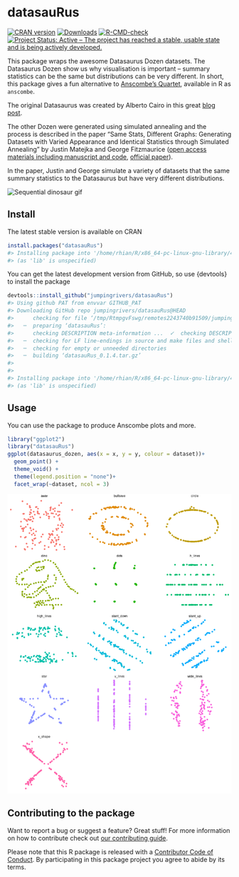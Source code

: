 
<!-- README.md is generated from README.Rmd. Please edit that file -->

# datasauRus

<!-- badges: start -->

[![CRAN
version](http://www.r-pkg.org/badges/version/datasauRus)](https://cran.r-project.org/package=datasauRus)
[![Downloads](http://cranlogs.r-pkg.org/badges/datasauRus)](http://cran.rstudio.com/web/packages/datasauRus/index.html)
[![R-CMD-check](https://github.com/jumpingrivers/datasauRus/workflows/R-CMD-check/badge.svg)](https://github.com/jumpingrivers/datasauRus/actions)
[![Project Status: Active – The project has reached a stable, usable
state and is being actively
developed.](http://www.repostatus.org/badges/latest/active.svg)](http://www.repostatus.org/#active)
<!-- badges: end -->

This package wraps the awesome Datasaurus Dozen datasets. The Datasaurus
Dozen show us why visualisation is important – summary statistics can be
the same but distributions can be very different. In short, this package
gives a fun alternative to [Anscombe’s
Quartet](https://en.wikipedia.org/wiki/Anscombe%27s_quartet), available
in R as `anscombe`.

The original Datasaurus was created by Alberto Cairo in this great [blog
post](http://www.thefunctionalart.com/2016/08/download-datasaurus-never-trust-summary.html).

The other Dozen were generated using simulated annealing and the process
is described in the paper “Same Stats, Different Graphs: Generating
Datasets with Varied Appearance and Identical Statistics through
Simulated Annealing” by Justin Matejka and George Fitzmaurice ([open
access materials including manuscript and
code](https://www.autodeskresearch.com/publications/samestats),
[official paper](https://doi.org/10.1145/3025453.3025912)).

In the paper, Justin and George simulate a variety of datasets that the
same summary statistics to the Datasaurus but have very different
distributions.

<img src="man/figures/DinoSequential.gif" title="Sequential dinosaur gif" alt="Sequential dinosaur gif" width="600px" />

## Install

The latest stable version is available on CRAN

``` r
install.packages("datasauRus")
#> Installing package into '/home/rhian/R/x86_64-pc-linux-gnu-library/4.1'
#> (as 'lib' is unspecified)
```

You can get the latest development version from GitHub, so use
{devtools} to install the package

``` r
devtools::install_github("jumpingrivers/datasauRus")
#> Using github PAT from envvar GITHUB_PAT
#> Downloading GitHub repo jumpingrivers/datasauRus@HEAD
#>      checking for file ‘/tmp/RtmpgvFswg/remotes2243740b91509/jumpingrivers-datasauRus-1db1933/DESCRIPTION’ ...  ✓  checking for file ‘/tmp/RtmpgvFswg/remotes2243740b91509/jumpingrivers-datasauRus-1db1933/DESCRIPTION’
#>   ─  preparing ‘datasauRus’:
#>      checking DESCRIPTION meta-information ...  ✓  checking DESCRIPTION meta-information
#>   ─  checking for LF line-endings in source and make files and shell scripts
#>   ─  checking for empty or unneeded directories
#>   ─  building ‘datasauRus_0.1.4.tar.gz’
#>      
#> 
#> Installing package into '/home/rhian/R/x86_64-pc-linux-gnu-library/4.1'
#> (as 'lib' is unspecified)
```

## Usage

You can use the package to produce Anscombe plots and more.

``` r
library("ggplot2")
library("datasauRus")
ggplot(datasaurus_dozen, aes(x = x, y = y, colour = dataset))+
  geom_point() +
  theme_void() +
  theme(legend.position = "none")+
  facet_wrap(~dataset, ncol = 3)
```

![](README/README-unnamed-chunk-5-1.png)<!-- -->

## Contributing to the package

Want to report a bug or suggest a feature? Great stuff! For more
information on how to contribute check out [our contributing
guide](.github/CONTRIBUTING.md).

Please note that this R package is released with a [Contributor Code of
Conduct](CODE_OF_CONDUCT.md). By participating in this package project
you agree to abide by its terms.
